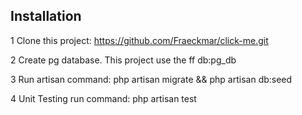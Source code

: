 ## Installation
1 Clone this project: https://github.com/Fraeckmar/click-me.git

2 Create pg database. This project use the ff db:pg_db

3 Run artisan command: php artisan migrate && php artisan db:seed

4 Unit Testing run command: php artisan test
